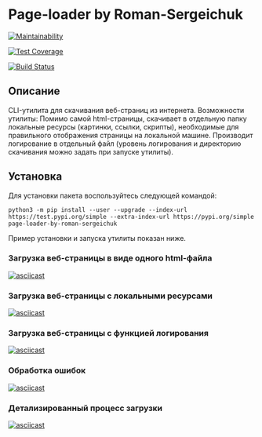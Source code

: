# Page-loader by Roman-Sergeichuk

[![Maintainability](https://api.codeclimate.com/v1/badges/2acfcaa2ce739e74d45e/maintainability)](https://codeclimate.com/github/Roman-Sergeichuk/python-project-lvl3/maintainability)

[![Test Coverage](https://api.codeclimate.com/v1/badges/2acfcaa2ce739e74d45e/test_coverage)](https://codeclimate.com/github/Roman-Sergeichuk/python-project-lvl3/test_coverage)

[![Build Status](https://travis-ci.com/Roman-Sergeichuk/python-project-lvl3.svg?branch=master)](https://travis-ci.com/Roman-Sergeichuk/python-project-lvl3)

## Описание
CLI-утилита для скачивания веб-страниц из интернета.
Возможности утилиты:
Помимо самой html-страницы, скачивает в отдельную папку локальные ресурсы (картинки, ссылки, скрипты), необходимые для правильного отображения страницы на локальной машине. Производит логирование в отдельный файл (уровень логирования и директорию скачивания можно задать при запуске утилиты).

## Установка
Для установки пакета воспользуйтесь следующей командой:

```python3 -m pip install --user --upgrade --index-url https://test.pypi.org/simple --extra-index-url https://pypi.org/simple page-loader-by-roman-sergeichuk```

Пример установки и запуска утилиты показан ниже.

### Загрузка веб-страницы в виде одного html-файла
[![asciicast](https://asciinema.org/a/OnSawt87QlJKfVZvFe5EtIV2f.svg)](https://asciinema.org/a/OnSawt87QlJKfVZvFe5EtIV2f)
### Загрузка веб-страницы с локальными ресурсами
[![asciicast](https://asciinema.org/a/bDnkMPCKI1dlKZnufiLttqLix.svg)](https://asciinema.org/a/bDnkMPCKI1dlKZnufiLttqLix)
### Загрузка веб-страницы с функцией логирования
[![asciicast](https://asciinema.org/a/FuaquONrFhtThvMwW22GDswy5.svg)](https://asciinema.org/a/FuaquONrFhtThvMwW22GDswy5)
### Обработка ошибок
[![asciicast](https://asciinema.org/a/oO6iajhRAzPKuCTn5OaTDH8UP.svg)](https://asciinema.org/a/oO6iajhRAzPKuCTn5OaTDH8UP)
### Детализированный процесс загрузки
[![asciicast](https://asciinema.org/a/4zkm6PuPSi6QQqBZKMKzOwOdU.svg)](https://asciinema.org/a/4zkm6PuPSi6QQqBZKMKzOwOdU)